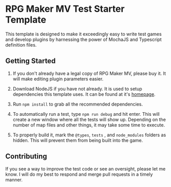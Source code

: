# RPG Maker MV Test Starter Template

This template is designed to make it exceedingly easy to write
test games and develop plugins by harnessing the power of MochaJS
and Typescript definition files.

## Getting Started

1. If you don't already have a legal copy of RPG Maker MV, please buy it. It will make editing plugin parameters easier.

2. Download NodeJS if you have not already. It is used to setup dependencies this template uses. It can be found at it's [homepage](https://nodejs.org/en).

3. Run `npm install` to grab all the recommended dependencies.

4. To automatically run a test, type `npm run debug` and hit enter. This will create a new window where all the tests will show up. Depending on the number of map files and other things, it may take some time to execute.

5. To properly build it, mark the `@types`, `tests` , and `node_modules` folders as hidden. This will prevent them from being built into the game.

## Contributing

If you see a way to improve the test code or see an oversight, please let me know. I will do my best to respond and merge pull requests in a timely manner.
